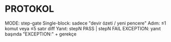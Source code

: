 ﻿# PROTOKOL

MODE: step-gate
Single-block: sadece "devir özeti / yeni pencere"
Adım: ≤1 komut veya ≤5 satır diff
Yanıt: stepN PASS | stepN FAIL <ilk hata>
EXCEPTION: yanıt başında "EXCEPTION:" + gerekçe
